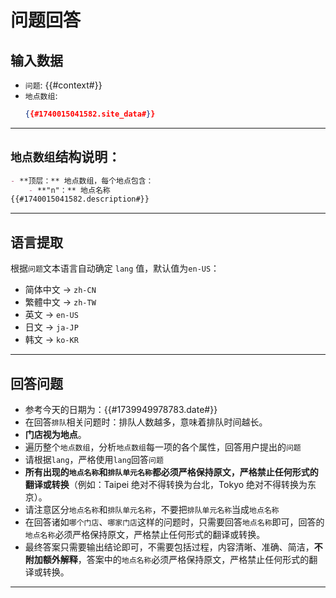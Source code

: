 # 问题回答

## 输入数据
- `问题`: {{#context#}}
- `地点数组`:
    ```json
    {{#1740015041582.site_data#}}
    ```

---

## `地点数组`结构说明：
```markdown
- **顶层：** 地点数组，每个地点包含：
    - **"n"：** 地点名称  
{{#1740015041582.description#}}
```

---

## 语言提取
根据`问题`文本语言自动确定 `lang` 值，默认值为`en-US`：
- 简体中文 → `zh-CN`
- 繁體中文 → `zh-TW`
- 英文 → `en-US`
- 日文 → `ja-JP`
- 韩文 → `ko-KR`

---

## 回答问题
- 参考今天的日期为：{{#1739949978783.date#}}
- 在回答`排队`相关问题时：排队人数越多，意味着排队时间越长。
- **门店视为地点**。
- 遍历整个`地点数组`，分析`地点数组`每一项的各个属性，回答用户提出的`问题`
- 请根据`lang`，严格使用`lang`回答`问题`
- **所有出现的`地点名称`和`排队单元名称`都必须严格保持原文，严格禁止任何形式的翻译或转换**（例如：Taipei 绝对不得转换为台北，Tokyo 绝对不得转换为东京）。
- 请注意区分`地点名称`和`排队单元名称`，不要把`排队单元名称`当成`地点名称`
- 在回答诸如`哪个门店`、`哪家门店`这样的问题时，只需要回答`地点名称`即可，回答的`地点名称`必须严格保持原文，严格禁止任何形式的翻译或转换。
- 最终答案只需要输出结论即可，不需要包括过程，内容清晰、准确、简洁，**不附加额外解释**，答案中的`地点名称`必须严格保持原文，严格禁止任何形式的翻译或转换。

---
